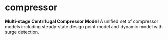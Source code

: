 # compressor
**Multi-stage Centrifugal Compressor Model**
A unified set of compressor models including steady-state design point model and dynamic model with surge detection.
